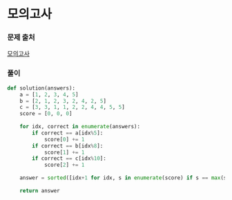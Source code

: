 # 모의고사


### 문제 출처
[모의고사](https://programmers.co.kr/learn/courses/30/lessons/42840)



### 풀이
```python
def solution(answers):
    a = [1, 2, 3, 4, 5]
    b = [2, 1, 2, 3, 2, 4, 2, 5]
    c = [3, 3, 1, 1, 2, 2, 4, 4, 5, 5]
    score = [0, 0, 0]
    
    for idx, correct in enumerate(answers):
        if correct == a[idx%5]:
            score[0] += 1
        if correct == b[idx%8]:
            score[1] += 1
        if correct == c[idx%10]:
            score[2] += 1
        
    answer = sorted([idx+1 for idx, s in enumerate(score) if s == max(score)])
    
    return answer
    
```